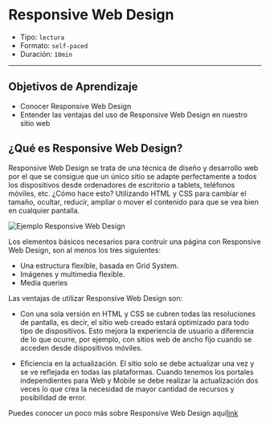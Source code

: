 # Responsive Web Design

- Tipo: `lectura`
- Formato: `self-paced`
- Duración: `10min`

***

## Objetivos de Aprendizaje

- Conocer Responsive Web Design
- Entender las ventajas del uso de Responsive Web Design en nuestro sitio web


## ¿Qué es Responsive Web Design?

Responsive Web Design se trata de una técnica de diseño
y desarrollo web por el que se consigue que un único sitio se adapte perfectamente a todos los dispositivos desde ordenadores de escritorio a tablets, teléfonos móviles, etc. 
¿Cómo hace esto? Utilizando HTML y CSS para cambiar el tamaño, ocultar, reducir, ampliar o mover el contenido para que se vea bien en cualquier pantalla.

![Ejemplo Responsive Web Design](https://designmodo.com/wp-content/uploads/2011/10/4.jpg)

Los elementos básicos necesarios para contruir una página con Responsive Web Design, son al menos los tres siguientes:

 - Una estructura flexible, basada en Grid System.
 - Imágenes y multimedia flexible.
 - Media queries

Las ventajas de utilizar Responsive Web Design son:

 - Con una sola versión en HTML y CSS se cubren todas las resoluciones de pantalla, es decir, el sitio web creado estará optimizado para todo tipo de dispositivos. Esto mejora la experiencia de usuario a diferencia de lo que ocurre, por ejemplo, con sitios web de ancho fijo cuando se acceden desde dispositivos móviles.
 
 - Eficiencia en la actualización. El sitio solo se debe actualizar una vez y se ve reflejada en todas las plataformas. Cuando tenemos los portales independientes para Web y Mobile se debe realizar la actualización dos veces lo que crea la necesidad de mayor cantidad de recursos y posibilidad de error.

 Puedes conocer un poco más sobre Responsive Web Design aquí[link](https://www.youtube.com/watch?v=sDP8ICaz-QU)